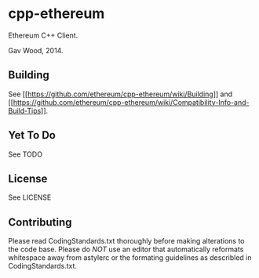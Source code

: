# cpp-ethereum

Ethereum C++ Client.

Gav Wood, 2014.

## Building

See [[https://github.com/ethereum/cpp-ethereum/wiki/Building]] and [[https://github.com/ethereum/cpp-ethereum/wiki/Compatibility-Info-and-Build-Tips]].

## Yet To Do

See TODO

## License

See LICENSE

## Contributing

Please read CodingStandards.txt thoroughly before making alterations to the code base. Please do *NOT* use an editor that automatically reformats whitespace away from astylerc or the formating guidelines as describled in CodingStandards.txt.
